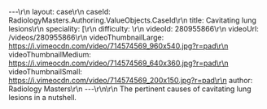 ---\r\n
                layout: case\r\n
                caseId: RadiologyMasters.Authoring.ValueObjects.CaseId\r\n
                title: Cavitating lung lesions\r\n
                speciality: [\r\n
                difficulty: \r\n
                videoId: 280955866\r\n
                videoUrl: /videos/280955866\r\n
                videoThumbnailLarge: https://i.vimeocdn.com/video/714574569_960x540.jpg?r=pad\r\n
                videoThumbnailMedium: https://i.vimeocdn.com/video/714574569_640x360.jpg?r=pad\r\n
                videoThumbnailSmall: https://i.vimeocdn.com/video/714574569_200x150.jpg?r=pad\r\n
                author: Radiology Masters\r\n
                ---\r\n\r\n
                The pertinent causes of cavitating lung lesions in a nutshell.